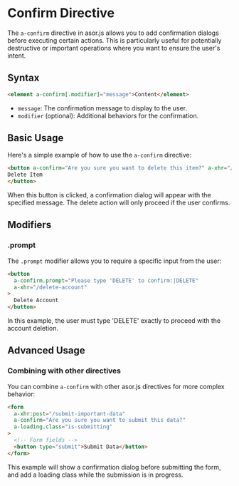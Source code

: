 # Confirm Directive

The `a-confirm` directive in asor.js allows you to add confirmation dialogs before executing certain actions. This is particularly useful for potentially destructive or important operations where you want to ensure the user's intent.

## Syntax

```html
<element a-confirm[.modifier]="message">Content</element>
```

- `message`: The confirmation message to display to the user.
- `modifier` (optional): Additional behaviors for the confirmation.

## Basic Usage

Here's a simple example of how to use the `a-confirm` directive:

```html
<button a-confirm="Are you sure you want to delete this item?" a-xhr="/delete-item">
Delete Item
</button>
```
 
When this button is clicked, a confirmation dialog will appear with the specified message. The delete action will only proceed if the user confirms.

## Modifiers

### .prompt

The `.prompt` modifier allows you to require a specific input from the user:

```html
<button
  a-confirm.prompt="Please type 'DELETE' to confirm:|DELETE"
  a-xhr="/delete-account"
>
  Delete Account
</button>
```

In this example, the user must type 'DELETE' exactly to proceed with the account deletion.

## Advanced Usage

### Combining with other directives

You can combine `a-confirm` with other asor.js directives for more complex behavior:

```html
<form
  a-xhr:post="/submit-important-data"
  a-confirm="Are you sure you want to submit this data?"
  a-loading.class="is-submitting"
>
  <!-- Form fields -->
  <button type="submit">Submit Data</button>
</form>
```

This example will show a confirmation dialog before submitting the form, and add a loading class while the submission is in progress.